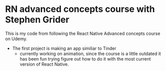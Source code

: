 # RN advanced concepts course with Stephen Grider

This is my code from following the React Native Advanced concepts course on Udemy. 
- The first project is making an app similiar to Tinder
    - currently working on animation, since the course is a little outdated it has been fun trying figure out how to do it with the most current version of React Native.